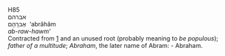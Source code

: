 <body>
  <p>H85<br>  אברהם  <br> אַברָהָם  ‎  ‘abrâhâm  <br><i>ab-raw-hawm‘ </i><br>Contracted from <a href="h0001.htm">1</a> and an unused root (probably meaning to <i>be</i> <i>populous</i>); <i>father</i> <i>of</i> <i>a</i> <i>multitude</i>; <i>Abraham</i>, the later name of Abram: - Abraham.<br></p>
 </body>